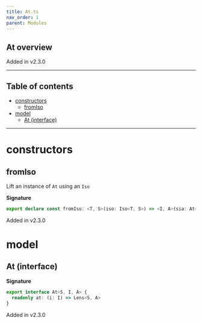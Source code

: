 ```yaml
---
title: At.ts
nav_order: 1
parent: Modules
---
```


## At overview

Added in v2.3.0

---

<h2 class="text-delta">Table of contents</h2>

- [constructors](#constructors)
  - [fromIso](#fromiso)
- [model](#model)
  - [At (interface)](#at-interface)

---

# constructors

## fromIso

Lift an instance of `At` using an `Iso`

**Signature**

```ts
export declare const fromIso: <T, S>(iso: Iso<T, S>) => <I, A>(sia: At<S, I, A>) => At<T, I, A>
```

Added in v2.3.0

# model

## At (interface)

**Signature**

```ts
export interface At<S, I, A> {
  readonly at: (i: I) => Lens<S, A>
}
```

Added in v2.3.0
